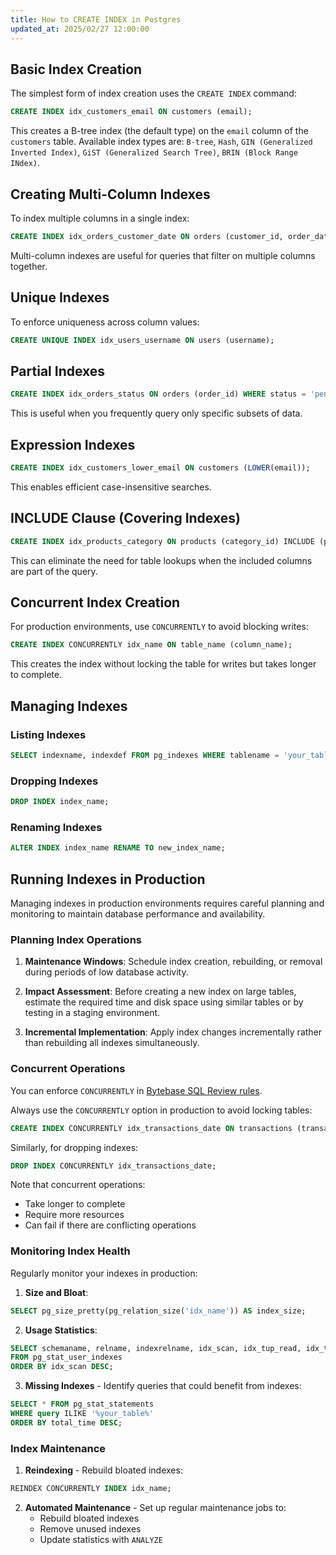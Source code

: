 ```yaml
---
title: How to CREATE INDEX in Postgres
updated_at: 2025/02/27 12:00:00
---
```


## Basic Index Creation

The simplest form of index creation uses the `CREATE INDEX` command:

```sql
CREATE INDEX idx_customers_email ON customers (email);
```

This creates a B-tree index (the default type) on the `email` column of the `customers` table. Available index types are: `B-tree`, `Hash`, `GIN (Generalized Inverted Index)`, `GiST (Generalized Search Tree)`, `BRIN (Block Range INdex)`.

## Creating Multi-Column Indexes

To index multiple columns in a single index:

```sql
CREATE INDEX idx_orders_customer_date ON orders (customer_id, order_date);
```

Multi-column indexes are useful for queries that filter on multiple columns together.

## Unique Indexes

To enforce uniqueness across column values:

```sql
CREATE UNIQUE INDEX idx_users_username ON users (username);
```

## Partial Indexes

```sql
CREATE INDEX idx_orders_status ON orders (order_id) WHERE status = 'pending';
```

This is useful when you frequently query only specific subsets of data.

## Expression Indexes

```sql
CREATE INDEX idx_customers_lower_email ON customers (LOWER(email));
```

This enables efficient case-insensitive searches.

## INCLUDE Clause (Covering Indexes)

```sql
CREATE INDEX idx_products_category ON products (category_id) INCLUDE (price, name);
```

This can eliminate the need for table lookups when the included columns are part of the query.

## Concurrent Index Creation

For production environments, use `CONCURRENTLY` to avoid blocking writes:

```sql
CREATE INDEX CONCURRENTLY idx_name ON table_name (column_name);
```

This creates the index without locking the table for writes but takes longer to complete.

## Managing Indexes

### Listing Indexes

```sql
SELECT indexname, indexdef FROM pg_indexes WHERE tablename = 'your_table';
```

### Dropping Indexes

```sql
DROP INDEX index_name;
```

### Renaming Indexes

```sql
ALTER INDEX index_name RENAME TO new_index_name;
```

## Running Indexes in Production

Managing indexes in production environments requires careful planning and monitoring to maintain database performance and availability.

### Planning Index Operations

1. **Maintenance Windows**: Schedule index creation, rebuilding, or removal during periods of low database activity.

2. **Impact Assessment**: Before creating a new index on large tables, estimate the required time and disk space using similar tables or by testing in a staging environment.

3. **Incremental Implementation**: Apply index changes incrementally rather than rebuilding all indexes simultaneously.

### Concurrent Operations

<HintBlock type="info">

You can enforce `CONCURRENTLY` in [Bytebase SQL Review rules](<(/docs/sql-review/review-rules/#index.create-concurrently)>).

</HintBlock>

Always use the `CONCURRENTLY` option in production to avoid locking tables:

```sql
CREATE INDEX CONCURRENTLY idx_transactions_date ON transactions (transaction_date);
```

Similarly, for dropping indexes:

```sql
DROP INDEX CONCURRENTLY idx_transactions_date;
```

Note that concurrent operations:

- Take longer to complete
- Require more resources
- Can fail if there are conflicting operations

### Monitoring Index Health

Regularly monitor your indexes in production:

1. **Size and Bloat**:

```sql
SELECT pg_size_pretty(pg_relation_size('idx_name')) AS index_size;
```

2. **Usage Statistics**:

```sql
SELECT schemaname, relname, indexrelname, idx_scan, idx_tup_read, idx_tup_fetch
FROM pg_stat_user_indexes
ORDER BY idx_scan DESC;
```

3. **Missing Indexes** - Identify queries that could benefit from indexes:

```sql
SELECT * FROM pg_stat_statements
WHERE query ILIKE '%your_table%'
ORDER BY total_time DESC;
```

### Index Maintenance

1. **Reindexing** - Rebuild bloated indexes:

```sql
REINDEX CONCURRENTLY INDEX idx_name;
```

2. **Automated Maintenance** - Set up regular maintenance jobs to:
   - Rebuild bloated indexes
   - Remove unused indexes
   - Update statistics with `ANALYZE`

